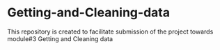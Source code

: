 # Getting-and-Cleaning-data
This repository is created to facilitate submission of the project towards module#3 Getting and Cleaning data
